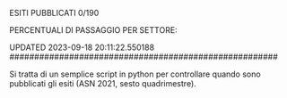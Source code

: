 ESITI PUBBLICATI 0/190 

PERCENTUALI DI PASSAGGIO PER SETTORE:

UPDATED 2023-09-18 20:11:22.550188
###################################################### 

Si tratta di un semplice script in python per controllare quando sono pubblicati gli esiti (ASN 2021, sesto quadrimestre).

